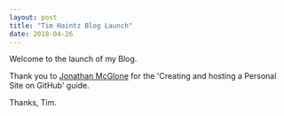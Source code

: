 ```yaml
---
layout: post
title: "Tim Haintz Blog Launch"
date: 2018-04-26
---
```


Welcome to the launch of my Blog.

Thank you to [Jonathan McGlone](http://jmcglone.com/guides/github-pages/) for the 'Creating and hosting a Personal Site on GitHub' guide.

Thanks, Tim.
